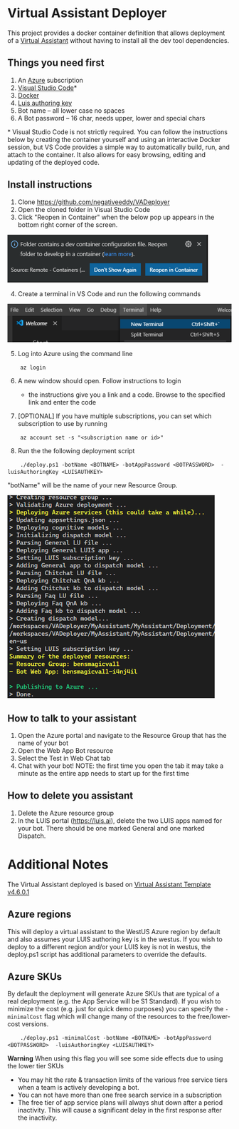 # Virtual Assistant Deployer

This project provides a docker container definition that allows deployment of a [Virtual Assistant](https://microsoft.github.io/botframework-solutions/overview/virtual-assistant-solution/)  without having to install all the dev tool dependencies.

## Things you need first 

1. An [Azure](https://azure.microsoft.com/) subscription 
2. [Visual Studio Code](https://code.visualstudio.com/)*
3. [Docker](https://www.docker.com/get-started)
4. [Luis authoring key](https://www.luis.ai/user/settings)
5. Bot name – all lower case no spaces
6. A Bot password – 16 char, needs upper, lower and special chars

\* Visual Studio Code is not strictly required. You can follow the instructions below by creating the container yourself and using an interactive Docker session, but VS Code provides a simple way to automatically build, run, and attach to the container. It also allows for easy browsing, editing and updating of the deployed code.

## Install instructions

1.	Clone https://github.com/negativeeddy/VADeployer
2.	Open the cloned folder in Visual Studio Code 
3.	Click "Reopen in Container" when the below pop up appears in the bottom right corner of the screen. 
   
   ![Container prompt](docs/CodeReopenInContainer.png)

4.	Create a terminal in VS Code and run the following commands

![Container prompt](docs/VSCodeMenuNewTerminal.png)

5. Log into Azure using the command line
 ````
     az login
 ```` 
6. A new window should open. Follow instructions to login
    * the instructions give you a link and a code. Browse to the specified link and enter the code
        
7. [OPTIONAL] If you have multiple subscriptions, you can set which subscription to use by running
 ````
     az account set -s "<subscription name or id>"
 ````
8. Run the the following deployment script
````
    ./deploy.ps1 -botName <BOTNAME> -botAppPassword <BOTPASSWORD>  -luisAuthoringKey <LUISAUTHKEY>
````

"botName" will be the name of your new Resource Group. 

![Container prompt](docs/deployoutput.png)

## How to talk to your assistant
1. Open the Azure portal and navigate to the Resource Group that has the name of your bot
2. Open the Web App Bot resource
3. Select the Test in Web Chat tab
4. Chat with your bot! 
NOTE: the first time you open the tab it may take a minute as the entire app needs to start up for the first time

## How to delete you assistant
1. Delete the Azure resource group
2. In the LUIS portal (https://luis.ai), delete the two LUIS apps named for your bot. There should be one marked General and one marked Dispatch.

# Additional Notes
The Virtual Assistant deployed is based on [Virtual Assistant Template v4.6.0.1](https://marketplace.visualstudio.com/items?itemName=BotBuilder.VirtualAssistantTemplate)

## Azure regions
This will deploy a virtual assistant to the WestUS Azure region by default and also assumes your LUIS authoring key is in the westus. If you wish to deploy to a different region and/or your LUIS key is not in westus, the deploy.ps1 script has additional parameters to override the defaults.

## Azure SKUs
By default the deployment will generate Azure SKUs that are typical of a real deployment (e.g. the App Service will be S1 Standard). If you wish to minimize the cost (e.g. just for quick demo purposes) you can specify the ````-minimalCost```` flag which will change many of the resources to the free/lower-cost versions.
````
    ./deploy.ps1 -minimalCost -botName <BOTNAME> -botAppPassword <BOTPASSWORD>  -luisAuthoringKey <LUISAUTHKEY>
````
**Warning** When using this flag you will see some side effects due to using the lower tier SKUs
* You may hit the rate & transaction limits of the various free service tiers when a team is actively developing a bot.
* You can not have more than one free search service in a subscription
* The free tier of app service plans will always shut down after a period inactivity. This will cause a significant delay in the first response after the inactivity.
